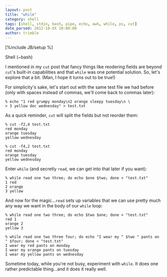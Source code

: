 ```yaml
---
layout: post
title: "while"
category: shell
tags: [shell, stdin, bash, pipe, echo, awk, while, ps, cut]
date_parsed: 2012-10-XX 10:00:00
author: trimble
---
```

[%include JB/setup %]

Shell (~bash)

I mentioned in my `cut` post that fancy things like reodering fields are beyond `cut`'s built-in capabilities and that `while` was one potential solution. So, let's explore that a bit. (Man, I hope it turns out to be true!)

For simplicity's sake, let's start out with the same test file we had before (only with spaces instead of commas, we'll come back to commas later):

    % echo "1 red grumpy monday\n2 orange sleepy tuesday\n \
    > 3 yellow doc wednesday" > test.txt

As a quick reminder, `cut` will split the fields but not reorder them:

    % cut -f2,4 test.txt
    red monday
    orange tuesday
    yellow wednesday
    
    % cut -f4,2 test.txt
    red monday
    orange tuesday
    yellow wednesday

Enter `while` (and secretly `read`, we can get into that later if you want):

    % while read one two three; do echo $one $two; done < "test.txt"
    1 red
    2 orange
    3 yellow

And now for the magic...`read` sets up variables that we can use pretty much any way we want in the body of our `while` loop:

    % while read one two three; do echo $two $one; done < "test.txt"
    red 1
    orange 2
    yellow 3

    % while read one two three four; do echo "I wear my " $two " pants on " $four; done < "test.txt"
    I wear my red pants on monday
    I wear my orange pants on tuesday
    I wear my yellow pants on wednesday

Sometime today, while you're not busy, experiment with `while`. It does one rather predictable thing...and it does it really well.